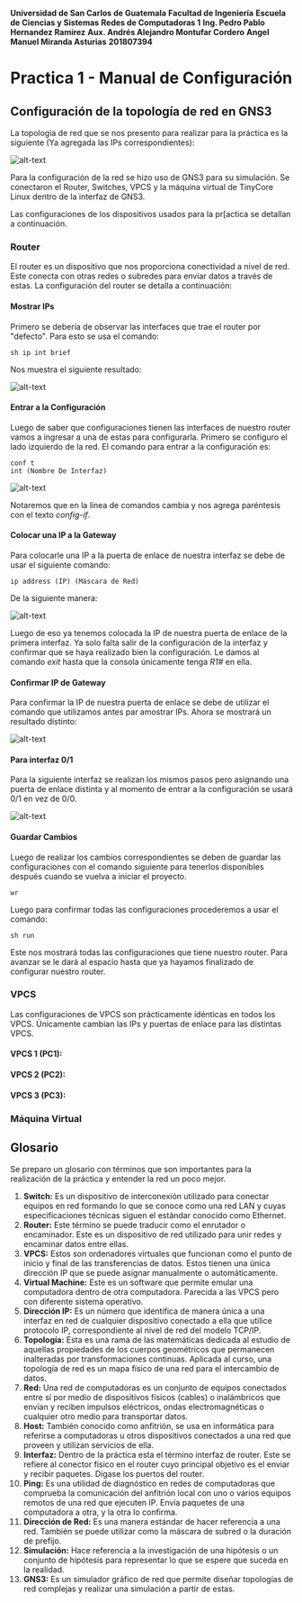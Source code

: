**Universidad de San Carlos de Guatemala**
**Facultad de Ingeniería**
**Escuela de Ciencias y Sistemas**
**Redes de Computadoras 1**
**Ing. Pedro Pablo Hernandez Ramirez**
**Aux. Andrés Alejandro Montufar Cordero**
**Angel Manuel Miranda Asturias**
**201807394**

# Practica 1 - Manual de Configuración

## Configuración de la topología de red en GNS3

La topología de red que se nos presento para realizar para la práctica es la siguiente (Ya agregada las IPs correspondientes):

![alt-text](https://github.com/ManuelMiranda99/-REDES1-Practica1_201807394/blob/master/Imgs/Topologia.PNG "Topologia de Red")

Para la configuración de la red se hizo uso de GNS3 para su simulación. Se conectaron el Router, Switches, VPCS y la máquina virtual de TinyCore Linux dentro de la interfaz de GNS3. 

Las configuraciones de los dispositivos usados para la pr[actica se detallan a continuación.

### Router

El router es un dispositivo que nos proporciona conectividad a nivel de red. Este conecta con otras redes o subredes para enviar datos a través de estas. La configuración del router se detalla a continuación:

#### Mostrar IPs

Primero se debería de observar las interfaces que trae el router por "defecto". Para esto se usa el comando:

```
sh ip int brief
```

Nos muestra el siguiente resultado:

![alt-text](https://github.com/ManuelMiranda99/-REDES1-Practica1_201807394/blob/master/Imgs/Router/ShowIPs.PNG "Mostrar Interfaces")

#### Entrar a la Configuración

Luego de saber que configuraciones tienen las interfaces de nuestro router vamos a ingresar a una de estas para configurarla. Primero se configuro el lado izquierdo de la red. El comando para entrar a la configuración es:

```
conf t
int (Nombre De Interfaz)
```

![alt-text](https://github.com/ManuelMiranda99/-REDES1-Practica1_201807394/blob/master/Imgs/Router/EnterInterface.PNG "Entrar a configuracion")

Notaremos que en la línea de comandos cambia y nos agrega paréntesis con el texto _config-if_.

#### Colocar una IP a la Gateway

Para colocarle una IP a la puerta de enlace de nuestra interfaz se debe de usar el siguiente comando:

```
ip address (IP) (Máscara de Red)
```

De la siguiente manera:

![alt-text](https://github.com/ManuelMiranda99/-REDES1-Practica1_201807394/blob/master/Imgs/Router/SetIP.PNG "Settear Gateway 1")

Luego de eso ya tenemos colocada la IP de nuestra puerta de enlace de la primera interfaz. Ya solo falta salir de la configuración de la interfaz y confirmar que se haya realizado bien la configuración. Le damos al comando _exit_ hasta que la consola únicamente tenga _R1#_ en ella. 

#### Confirmar IP de Gateway

Para confirmar la IP de nuestra puerta de enlace se debe de utilizar el comando que utilizamos antes par amostrar IPs. Ahora se mostrará un resultado distinto:

![alt-text](https://github.com/ManuelMiranda99/-REDES1-Practica1_201807394/blob/master/Imgs/Router/ConfirmInterface.PNG "Primera puerta de enlace configurada")

#### Para interfaz 0/1

Para la siguiente interfaz se realizan los mismos pasos pero asignando una puerta de enlace distinta y al momento de entrar a la configuración se usará 0/1 en vez de 0/0.

![alt-text](https://github.com/ManuelMiranda99/-REDES1-Practica1_201807394/blob/master/Imgs/Router/ConfigureLastInterface.PNG "Segunda puerta de enlace configurada")

#### Guardar Cambios

Luego de realizar los cambios correspondientes se deben de guardar las configuraciones con el comando siguiente para tenerlos disponibles después cuando se vuelva a iniciar el proyecto.

```
wr
```

Luego para confirmar todas las configuraciones procederemos a usar el comando:

```
sh run
```

Este nos mostrará todas las configuraciones que tiene nuestro router. Para avanzar se le dará al espacio hasta que ya hayamos finalizado de configurar nuestro router.

### VPCS

Las configuraciones de VPCS son prácticamente idénticas en todos los VPCS. Únicamente cambian las IPs y puertas de enlace para las distintas VPCS.

#### VPCS 1 (PC1):

#### VPCS 2 (PC2):

#### VPCS 3 (PC3):

### Máquina Virtual

## Glosario

Se preparo un glosario con términos que son importantes para la realización de la práctica y entender la red un poco mejor. 

1. **Switch:** Es un dispositivo de interconexión utilizado para conectar equipos en red formando lo que se conoce como una red LAN y cuyas especificaciones técnicas siguen el estándar conocido como Ethernet. 
2. **Router:** Este término se puede traducir como el enrutador o encaminador. Este es un dispositivo de red utilizado para unir redes y encaminar datos entre ellas. 
3. **VPCS:** Estos son ordenadores virtuales que funcionan como el punto de inicio y final de las transferencias de datos. Estos tienen una única dirección IP que se puede asignar manualmente o automáticamente.
4. **Virtual Machine:** Este es un software que permite emular una computadora dentro de otra computadora. Parecida a las VPCS pero con diferente sistema operativo. 
5. **Dirección IP:** Es un número que identifica de manera única a una interfaz en red de cualquier dispositivo conectado a ella que utilice protocolo IP, correspondiente al nivel de red del modelo TCP/IP.
6. **Topología:** Esta es una rama de las matemáticas dedicada al estudio de aquellas propiedades de los cuerpos geométricos que permanecen inalteradas por transformaciones continuas. Aplicada al curso, una topología de red es un mapa físico de una red para el intercambio de datos. 
7. **Red:** Una red de computadoras es un conjunto de equipos conectados entre sí por medio de dispositivos físicos (cables) o inalámbricos que envían y reciben impulsos eléctricos, ondas electromagnéticas o cualquier otro medio para transportar datos.
8. **Host:** También conocido como anfitrión, se usa en informática para referirse a computadoras u otros dispositivos conectados a una red que proveen y utilizan servicios de ella. 
9. **Interfaz:** Dentro de la práctica esta el término interfaz de router. Este se refiere al conector físico en el router cuyo principal objetivo es el enviar y recibir paquetes. Dígase los puertos del router.
10. **Ping:** Es una utilidad de diagnóstico en redes de computadoras que comprueba la comunicación del anfitrión local con uno o varios equipos remotos de una red que ejecuten IP. Envía paquetes de una computadora a otra, y la otra lo confirma. 
11. **Dirección de Red:** Es una manera estándar de hacer referencia a una red. También se puede utilizar como la máscara de subred o la duración de prefijo. 
12. **Simulación:** Hace referencia a la investigación de una hipótesis o un conjunto de hipótesis para representar lo que se espere que suceda en la realidad. 
13. **GNS3:** Es un simulador gráfico de red que permite diseñar topologías de red complejas y realizar una simulación a partir de estas. 